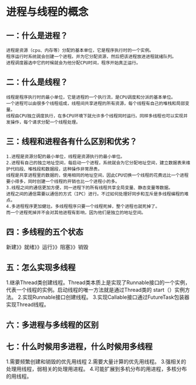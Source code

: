 #  进程与线程的概念

## 一：什么是进程？
    进程是资源（cpu、内存等）分配的基本单位，它是程序执行时的一个实例。
    程序运行时系统就会创建一个进程。并为它分配资源，然后把该进程放进进程就绪队列。
    进程调度器选中它的时候就会为他分配CPU时间，程序开始真正运行。

## 二：什么是线程？
    线程是程序执行时的最小单位，它是进程的一个执行流，是CPU调度和分派的基本单位。
    一个进程可以由很多个线程组成，线程间共享进程的所有资源，每个线程有自己的堆栈和局部变量。
    线程由CPU独立调度执行，在多CPU环境下就允许多个线程同时运行。同样多线程也可以实现并发操作，每个请求分配一个线程处理。

## 三：线程和进程各有什么区别和优劣？
    1.进程是资源分配的最小单位，线程是资源执行的最小单位。
    2.进程有自己的独立地址空间，每启动一个进程，系统就会为它分配地址空间，建立数据表来维护代码段、堆栈段和数据段，这种操作非常昂贵。
    线程是共享进程里的数据的，使用相同的地址空间，因此CPU切换一个线程的花费远比一个进程要小得多，同时创建一个线程的开销也比一个进程小的多。
    3.线程之间的通信更加方便，同一进程下的所有线程共享全局变量、静态变量等数据。
    进程之间的通信需要以通信的方式（IPC）进行。不过如何处理好同步和互斥是多线程编程的难点。
    4.多进程程序更加健壮。多线程程序只要一个线程死掉，整个进程也就死掉了。
    而一个进程死掉并不会对其他进程有影响，因为他们是独立的地址空间。

## 四：多线程的五个状态
  新建》》就绪》》运行》》阻塞》》销毁

## 五：怎么实现多线程
1.继承Thread类创建线程。Thread类本质上是实现了Runnable接口的一个实例，代表一个线程的实例。启动线程的唯一方法就是通过Thread类的 start（）实例方法。
2.实现Runnable接口创建线程。
3.实现Callable接口通过FutureTask包装器实现Thread线程。


## 六：多进程与多线程的区别

## 七：什么时候用多进程，什么时候用多线程
  1.需要频繁创建和销毁的优先用线程
  2.需要大量计算的优先用线程。
  3.强相关的处理用线程，弱相关的处理用进程。
  4.可能扩展到多机分布的用进程，多核分布的用线程。
    
